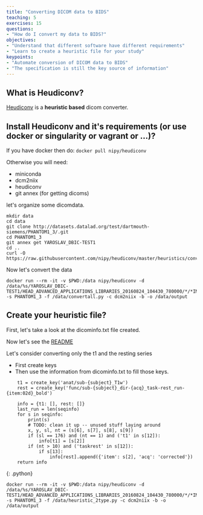 ```yaml
---
title: "Converting DICOM data to BIDS"
teaching: 5
exercises: 15
questions:
- "How do I convert my data to BIDS?"
objectives:
- "Understand that different software have different requirements"
- "Learn to create a heuristic file for your study"
keypoints:
- "Automate conversion of DICOM data to BIDS"
- "The specification is still the key source of information"
---
```


## What is Heudiconv?
[Heudiconv](https://github.com/nipy/heudiconv) is a **heuristic based** dicom converter.

## Install Heudiconv and it's requirements (or use docker or singularity or vagrant or ...)?

If you have docker then do: `docker pull nipy/heudiconv`

Otherwise you will need:

- miniconda
- dcm2niix
- heudiconv
- git annex (for getting dicoms)

let's organize some dicomdata.

```
mkdir data
cd data
git clone http://datasets.datalad.org/test/dartmouth-siemens/PHANTOM1_3/.git
cd PHANTOM1_3
git annex get YAROSLAV_DBIC-TEST1
cd ..
curl -O https://raw.githubusercontent.com/nipy/heudiconv/master/heuristics/convertall.py
```

Now let's convert the data
```
docker run --rm -it -v $PWD:/data nipy/heudiconv -d /data/%s/YAROSLAV_DBIC-TEST1/HEAD_ADVANCED_APPLICATIONS_LIBRARIES_20160824_104430_780000/*/*IMA -s PHANTOM1_3 -f /data/convertall.py -c dcm2niix -b -o /data/output
```

## Create your heuristic file?

First, let's take a look at the dicominfo.txt file created.

Now let's see the [README](https://github.com/nipy/heudiconv/blob/master/README.md)

Let's consider converting only the t1 and the resting series

- First create keys
- Then use the information from dicominfo.txt to fill those keys.

~~~
    t1 = create_key('anat/sub-{subject}_T1w')
    rest = create_key('func/sub-{subject}_dir-{acq}_task-rest_run-{item:02d}_bold')

    info = {t1: [], rest: []}
    last_run = len(seqinfo)
    for s in seqinfo:
        print(s)
        # TODO: clean it up -- unused stuff laying around
        x, y, sl, nt = (s[6], s[7], s[8], s[9])
        if (sl == 176) and (nt == 1) and ('t1' in s[12]):
            info[t1] = [s[2]]
        if (nt > 10) and ('taskrest' in s[12]):
            if s[13]:
                info[rest].append({'item': s[2], 'acq': 'corrected'})
    return info
~~~
{: .python}


```
docker run --rm -it -v $PWD:/data nipy/heudiconv -d /data/%s/YAROSLAV_DBIC-TEST1/HEAD_ADVANCED_APPLICATIONS_LIBRARIES_20160824_104430_780000/*/*IMA -s PHANTOM1_3 -f /data/heuristic_2type.py -c dcm2niix -b -o /data/output
```
